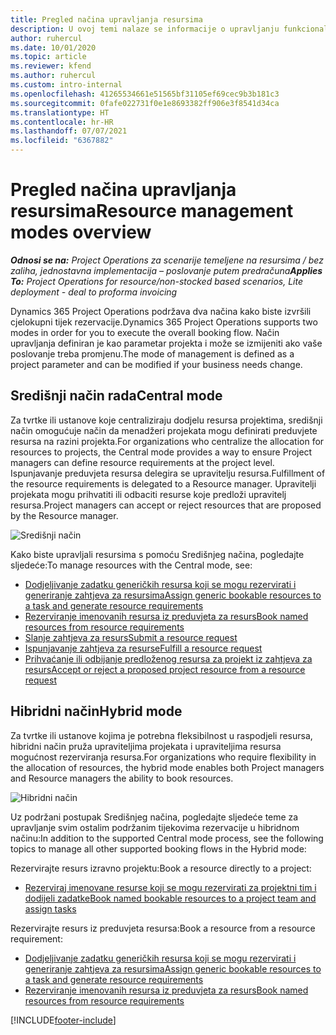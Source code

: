 ```yaml
---
title: Pregled načina upravljanja resursima
description: U ovoj temi nalaze se informacije o upravljanju funkcionalnošću resursa u aplikaciji Dynamics 365 Project Operations.
author: ruhercul
ms.date: 10/01/2020
ms.topic: article
ms.reviewer: kfend
ms.author: ruhercul
ms.custom: intro-internal
ms.openlocfilehash: 41265534661e51565bf31105ef69cec9b3b181c3
ms.sourcegitcommit: 0fafe022731f0e1e8693382ff906e3f8541d34ca
ms.translationtype: HT
ms.contentlocale: hr-HR
ms.lasthandoff: 07/07/2021
ms.locfileid: "6367882"
---
```

# <a name="resource-management-modes-overview"></a><span data-ttu-id="f0caa-103">Pregled načina upravljanja resursima</span><span class="sxs-lookup"><span data-stu-id="f0caa-103">Resource management modes overview</span></span>

<span data-ttu-id="f0caa-104">_**Odnosi se na:** Project Operations za scenarije temeljene na resursima / bez zaliha, jednostavna implementacija – poslovanje putem predračuna_</span><span class="sxs-lookup"><span data-stu-id="f0caa-104">_**Applies To:** Project Operations for resource/non-stocked based scenarios, Lite deployment - deal to proforma invoicing_</span></span>


<span data-ttu-id="f0caa-105">Dynamics 365 Project Operations podržava dva načina kako biste izvršili cjelokupni tijek rezervacije.</span><span class="sxs-lookup"><span data-stu-id="f0caa-105">Dynamics 365 Project Operations supports two modes in order for you to execute the overall booking flow.</span></span> <span data-ttu-id="f0caa-106">Način upravljanja definiran je kao parametar projekta i može se izmijeniti ako vaše poslovanje treba promjenu.</span><span class="sxs-lookup"><span data-stu-id="f0caa-106">The mode of management is defined as a project parameter and can be modified if your business needs change.</span></span>    

## <a name="central-mode"></a><span data-ttu-id="f0caa-107">Središnji način rada</span><span class="sxs-lookup"><span data-stu-id="f0caa-107">Central mode</span></span>
<span data-ttu-id="f0caa-108">Za tvrtke ili ustanove koje centraliziraju dodjelu resursa projektima, središnji način omogućuje način da menadžeri projekata mogu definirati preduvjete resursa na razini projekta.</span><span class="sxs-lookup"><span data-stu-id="f0caa-108">For organizations who centralize the allocation for resources to projects, the Central mode provides a way to ensure Project managers can define resource requirements at the project level.</span></span> <span data-ttu-id="f0caa-109">Ispunjavanje preduvjeta resursa delegira se upravitelju resursa.</span><span class="sxs-lookup"><span data-stu-id="f0caa-109">Fulfillment of the resource requirements is delegated to a Resource manager.</span></span> <span data-ttu-id="f0caa-110">Upravitelji projekata mogu prihvatiti ili odbaciti resurse koje predloži upravitelj resursa.</span><span class="sxs-lookup"><span data-stu-id="f0caa-110">Project managers can accept or reject resources that are proposed by the Resource manager.</span></span>

![Središnji način](./media/resource-management-central.png)

<span data-ttu-id="f0caa-112">Kako biste upravljali resursima s pomoću Središnjeg načina, pogledajte sljedeće:</span><span class="sxs-lookup"><span data-stu-id="f0caa-112">To manage resources with the Central mode, see:</span></span>

- [<span data-ttu-id="f0caa-113">Dodjeljivanje zadatku generičkih resursa koji se mogu rezervirati i generiranje zahtjeva za resursima</span><span class="sxs-lookup"><span data-stu-id="f0caa-113">Assign generic bookable resources to a task and generate resource requirements</span></span>](/dynamics365/project-service/assign-generic-bookable-resource)
- [<span data-ttu-id="f0caa-114">Rezerviranje imenovanih resursa iz preduvjeta za resurs</span><span class="sxs-lookup"><span data-stu-id="f0caa-114">Book named resources from resource requirements</span></span>](/dynamics365/project-service/book-named-resource)
- [<span data-ttu-id="f0caa-115">Slanje zahtjeva za resurs</span><span class="sxs-lookup"><span data-stu-id="f0caa-115">Submit a resource request</span></span>](/dynamics365/project-service/submit-resource-request)
- [<span data-ttu-id="f0caa-116">Ispunjavanje zahtjeva za resurse</span><span class="sxs-lookup"><span data-stu-id="f0caa-116">Fulfill a resource request</span></span>](/dynamics365/project-service/resource-management-fulfill-requests)
- [<span data-ttu-id="f0caa-117">Prihvaćanje ili odbijanje predloženog resursa za projekt iz zahtjeva za resurs</span><span class="sxs-lookup"><span data-stu-id="f0caa-117">Accept or reject a proposed project resource from a resource request</span></span>](/dynamics365/project-service/accept-reject-proposed-resource)

## <a name="hybrid-mode"></a><span data-ttu-id="f0caa-118">Hibridni način</span><span class="sxs-lookup"><span data-stu-id="f0caa-118">Hybrid mode</span></span>
<span data-ttu-id="f0caa-119">Za tvrtke ili ustanove kojima je potrebna fleksibilnost u raspodjeli resursa, hibridni način pruža upraviteljima projekata i upraviteljima resursa mogućnost rezerviranja resursa.</span><span class="sxs-lookup"><span data-stu-id="f0caa-119">For organizations who require flexibility in the allocation of resources, the hybrid mode enables both Project managers and Resource managers the ability to book resources.</span></span>

![Hibridni način](./media/resource-management-hybrid.png)

<span data-ttu-id="f0caa-121">Uz podržani postupak Središnjeg načina, pogledajte sljedeće teme za upravljanje svim ostalim podržanim tijekovima rezervacije u hibridnom načinu:</span><span class="sxs-lookup"><span data-stu-id="f0caa-121">In addition to the supported Central mode process, see the following topics to manage all other supported booking flows in the Hybrid mode:</span></span>

<span data-ttu-id="f0caa-122">Rezervirajte resurs izravno projektu:</span><span class="sxs-lookup"><span data-stu-id="f0caa-122">Book a resource directly to a project:</span></span>
- [<span data-ttu-id="f0caa-123">Rezerviraj imenovane resurse koji se mogu rezervirati za projektni tim i dodijeli zadatke</span><span class="sxs-lookup"><span data-stu-id="f0caa-123">Book named bookable resources to a project team and assign tasks</span></span>](/dynamics365/project-service/assign-named-bookable-resource)

<span data-ttu-id="f0caa-124">Rezervirajte resurs iz preduvjeta resursa:</span><span class="sxs-lookup"><span data-stu-id="f0caa-124">Book a resource from a resource requirement:</span></span>
- [<span data-ttu-id="f0caa-125">Dodjeljivanje zadatku generičkih resursa koji se mogu rezervirati i generiranje zahtjeva za resursima</span><span class="sxs-lookup"><span data-stu-id="f0caa-125">Assign generic bookable resources to a task and generate resource requirements</span></span>](/dynamics365/project-service/assign-generic-bookable-resource)
- [<span data-ttu-id="f0caa-126">Rezerviranje imenovanih resursa iz preduvjeta za resurs</span><span class="sxs-lookup"><span data-stu-id="f0caa-126">Book named resources from resource requirements</span></span>](/dynamics365/project-service/book-named-resource)


[!INCLUDE[footer-include](../includes/footer-banner.md)]